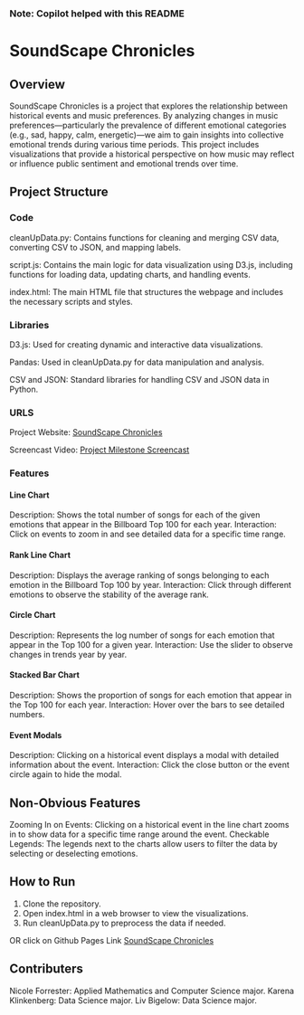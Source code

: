 ### Note: Copilot helped with this README

# SoundScape Chronicles

## Overview

SoundScape Chronicles is a project that explores the relationship between historical events and music preferences. By analyzing changes in music preferences—particularly the prevalence of different emotional categories (e.g., sad, happy, calm, energetic)—we aim to gain insights into collective emotional trends during various time periods. This project includes visualizations that provide a historical perspective on how music may reflect or influence public sentiment and emotional trends over time.

## Project Structure

### Code

cleanUpData.py: Contains functions for cleaning and merging CSV data, converting CSV to JSON, and mapping labels.

script.js: Contains the main logic for data visualization using D3.js, including functions for loading data, updating charts, and handling events.

index.html: The main HTML file that structures the webpage and includes the necessary scripts and styles.

### Libraries

D3.js: Used for creating dynamic and interactive data visualizations.

Pandas: Used in cleanUpData.py for data manipulation and analysis.

CSV and JSON: Standard libraries for handling CSV and JSON data in Python.

### URLS

Project Website: [SoundScape Chronicles](https://dataviscourse2024.github.io/group-project-soundscape-chronicles/)

Screencast Video: [Project Milestone Screencast](https://youtu.be/96eMRyBfKro)

### Features

#### Line Chart

Description: Shows the total number of songs for each of the given emotions that appear in the Billboard Top 100 for each year.
Interaction: Click on events to zoom in and see detailed data for a specific time range.

#### Rank Line Chart

Description: Displays the average ranking of songs belonging to each emotion in the Billboard Top 100 by year.
Interaction: Click through different emotions to observe the stability of the average rank.

#### Circle Chart

Description: Represents the log number of songs for each emotion that appear in the Top 100 for a given year.
Interaction: Use the slider to observe changes in trends year by year.

#### Stacked Bar Chart

Description: Shows the proportion of songs for each emotion that appear in the Top 100 for each year.
Interaction: Hover over the bars to see detailed numbers.

#### Event Modals

Description: Clicking on a historical event displays a modal with detailed information about the event.
Interaction: Click the close button or the event circle again to hide the modal.

## Non-Obvious Features

Zooming In on Events: Clicking on a historical event in the line chart zooms in to show data for a specific time range around the event.
Checkable Legends: The legends next to the charts allow users to filter the data by selecting or deselecting emotions.

## How to Run

1. Clone the repository.
2. Open index.html in a web browser to view the visualizations.
3. Run cleanUpData.py to preprocess the data if needed.

OR click on Github Pages Link [SoundScape Chronicles](https://dataviscourse2024.github.io/group-project-soundscape-chronicles/)

## Contributers

Nicole Forrester: Applied Mathematics and Computer Science major.
Karena Klinkenberg: Data Science major.
Liv Bigelow: Data Science major.
